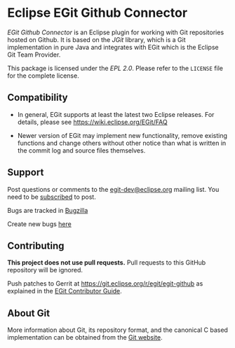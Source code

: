 # Eclipse EGit Github Connector

_EGit Github Connector_ is an Eclipse plugin for working with Git repositories
hosted on Github. It is based on the _JGit_ library, which is a Git implementation
in pure Java and integrates with EGit which is the Eclipse Git Team Provider.

This package is licensed under the _EPL 2.0_. Please refer to the `LICENSE` file
for the complete license.

## Compatibility

- In general, EGit supports at least the latest two Eclipse releases.
  For details, please see https://wiki.eclipse.org/EGit/FAQ

- Newer version of EGit may implement new functionality, remove
  existing functions and change others without other notice than what
  is written in the commit log and source files themselves.

## Support

Post questions or comments to the egit-dev@eclipse.org mailing list.
You need to be [subscribed](https://dev.eclipse.org/mailman/listinfo/egit-dev)
to post.

Bugs are tracked in [Bugzilla](https://bugs.eclipse.org/bugs/buglist.cgi?bug_status=UNCONFIRMED&bug_status=NEW&bug_status=ASSIGNED&bug_status=REOPENED&classification=Technology&component=GitHub&list_id=11227256&product=EGit&query_format=advanced)

Create new bugs [here](https://bugs.eclipse.org/bugs/enter_bug.cgi?product=EGit;component=GitHub)


## Contributing

**This project does not use pull requests.**
Pull requests to this GitHub repository will be ignored.

Push patches to Gerrit at https://git.eclipse.org/r/egit/egit-github as explained
in the [EGit Contributor Guide](https://wiki.eclipse.org/EGit/Contributor_Guide).


## About Git

More information about Git, its repository format, and the canonical
C based implementation can be obtained from the [Git website](https://git-scm.com/).
